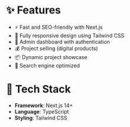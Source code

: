 <h1>✨ Features </h1>

- ⚡ Fast and SEO-friendly with Next.js
- 🎨 Fully responsive design using Tailwind CSS
- 🔐 Admin dashboard with authentication
- 💰 Project selling (digital products)
- 📦 Dynamic project showcase
- 🔎 Search engine optimized


<h1>🚀 Tech Stack</h1>

- **Framework**: Next.js 14+
- **Language**: TypeScript
- **Styling**: Tailwind CSS
